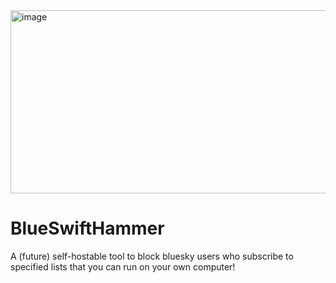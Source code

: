 <img width="860" height="293" alt="image" src="https://github.com/user-attachments/assets/d5e055a2-2534-4a7a-8d33-8e02fb10c3e6" />

# BlueSwiftHammer
A (future) self-hostable tool to block bluesky users who subscribe to specified lists that you can run on your own computer!
